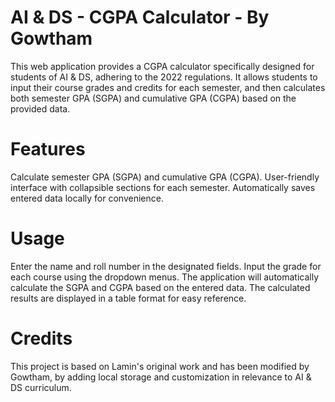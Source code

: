 # AI & DS - CGPA Calculator - By Gowtham
This web application provides a CGPA calculator specifically designed for students of AI & DS, adhering to the 2022 regulations. It allows students to input their course grades and credits for each semester, and then calculates both semester GPA (SGPA) and cumulative GPA (CGPA) based on the provided data.

# Features
Calculate semester GPA (SGPA) and cumulative GPA (CGPA).
User-friendly interface with collapsible sections for each semester.
Automatically saves entered data locally for convenience.

# Usage
Enter the name and roll number in the designated fields.
Input the grade for each course using the dropdown menus.
The application will automatically calculate the SGPA and CGPA based on the entered data.
The calculated results are displayed in a table format for easy reference.

# Credits
This project is based on Lamin's original work and has been modified by Gowtham, by adding local storage and customization in relevance to AI & DS curriculum.
